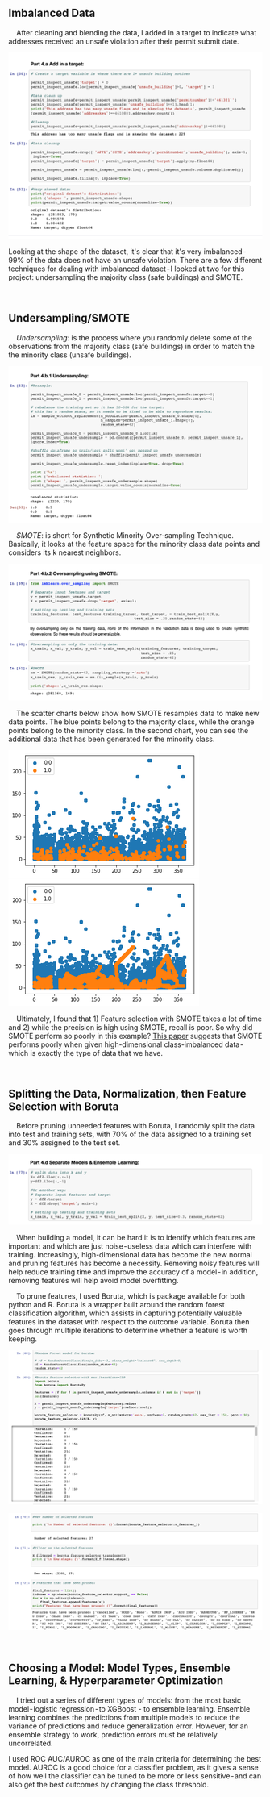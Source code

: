
## Imbalanced Data

&nbsp;&nbsp;&nbsp;&nbsp;After cleaning and blending the data, I added in a target to indicate what addresses received an unsafe violation after their permit submit date.

![Adding in a target](https://github.com/heavenstobetsy/PhillyConstruction/blob/master/Charts/target.png)

Looking at the shape of the dataset, it's clear that it's very imbalanced - 99% of the data does not have an unsafe violation. There are a few different techniques for dealing with imbalanced dataset - I looked at two for this project: undersampling the majority class (safe buildings) and SMOTE.

<p>
 &nbsp;
    </p>
    
## Undersampling/SMOTE

&nbsp;&nbsp;&nbsp;&nbsp;*Undersampling:* is the process where you randomly delete some of the observations from the majority class (safe buildings) in order to match the the minority class (unsafe buildings).

![Undersampling](https://github.com/heavenstobetsy/PhillyConstruction/blob/master/Charts/undersampling.png)

&nbsp;&nbsp;&nbsp;&nbsp;*SMOTE*: is short for Synthetic Minority Over-sampling Technique. Basically, it looks at the feature space for the minority class data points and considers its k nearest neighbors.

![SMOTE](https://github.com/heavenstobetsy/PhillyConstruction/blob/master/Charts/smote_gist.png)

&nbsp;&nbsp;&nbsp;&nbsp;The scatter charts below show how SMOTE resamples data to make new data points. The blue points belong to the majority class, while the orange points belong to the minority class. In the second chart, you can see the additional data that has been generated for the minority class.

![Pre-SMOTE](https://github.com/heavenstobetsy/PhillyConstruction/blob/master/Charts/pre_smote.png)
![SMOTE](https://github.com/heavenstobetsy/PhillyConstruction/blob/master/Charts/smote.png)


&nbsp;&nbsp;&nbsp;&nbsp;Ultimately, I found that 1) Feature selection with SMOTE takes a lot of time and 2) while the precision is high using SMOTE, recall is poor. So why did SMOTE perform so poorly in this example? [This paper](https://bmcbioinformatics.biomedcentral.com/articles/10.1186/1471-2105-14-106) suggests that SMOTE performs poorly when given high-dimensional class-imbalanced data - which is exactly the type of data that we have.

<p>
 &nbsp;
    </p>
    
    
## Splitting the Data, Normalization, then Feature Selection with Boruta

&nbsp;&nbsp;&nbsp;&nbsp;Before pruning unneeded features with Boruta, I randomly split the data into test and training sets, with 70% of the data assigned to a training set and 30% assigned to the test set.  

![Test train split](https://github.com/heavenstobetsy/PhillyConstruction/blob/master/Charts/test_train.png)

&nbsp;&nbsp;&nbsp;&nbsp;When building a model, it can be hard it is to identify which features are important and which are just noise - useless data which can interfere with training. Increasingly, high-dimensional data has become the new normal and pruning features has become a necessity. Removing noisy features will help reduce training time and improve the accuracy of a model - in addition, removing features will help avoid  model overfitting.

&nbsp;&nbsp;&nbsp;&nbsp;To prune features, I used Boruta, which is package available for both python and R. Boruta is a wrapper built around the random forest classification algorithm, which assists in capturing potentially valuable features in the dataset with respect to the outcome variable. Boruta then goes through multiple iterations to determine whether a feature is worth keeping.

![Boruta part I](https://github.com/heavenstobetsy/PhillyConstruction/blob/master/Charts/boruta_gist1.png)

![Boruta part II](https://github.com/heavenstobetsy/PhillyConstruction/blob/master/Charts/boruta_gist2.png)


<p>
 &nbsp;
    </p>


## Choosing a Model: Model Types, Ensemble Learning, & Hyperparameter Optimization 
&nbsp;&nbsp;&nbsp;&nbsp;I tried out a series of different types of models:  from the most basic model - logistic regression - to XGBoost - to ensemble learning. Ensemble learning combines the predictions from multiple models to reduce the variance of predictions and reduce generalization error. However, for an ensemble strategy to work, prediction errors must be relatively uncorrelated.

I used ROC AUC/AUROC as one of the main criteria for determining the best model. AUROC is a good choice for a classifier problem, as it gives a sense of how well the classifier can be tuned to be more or less sensitive - and can also get the best outcomes by changing the class threshold.



